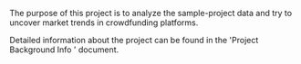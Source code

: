 The purpose of this project is to analyze the sample-project data and try to uncover market trends in crowdfunding platforms.

Detailed information about the project can be found in the 'Project Background Info ' document.
